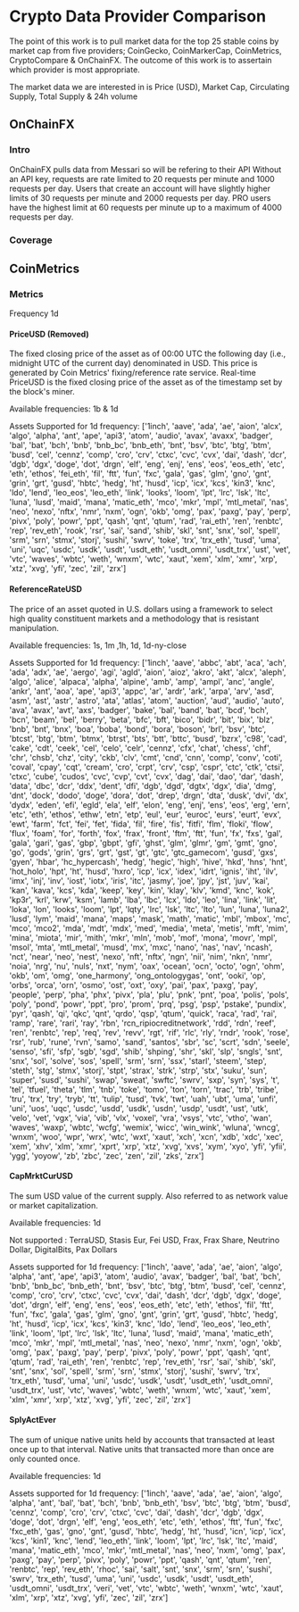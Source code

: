 # Crypto Data Provider Comparison

The point of this work is to pull market data for the top 25 stable coins by market cap from five providers; CoinGecko, CoinMarkerCap, CoinMetrics, CryptoCompare & OnChainFX.
The outcome of this work is to assertain which provider is most appropriate.

The market data we are interested in is Price (USD), Market Cap, Circulating Supply, Total Supply & 24h volume

## OnChainFX

### Intro
OnChainFX pulls data from Messari so will be refering to their API
Without an API key, requests are rate limited to 20 requests per minute and 1000 requests per day. 
Users that create an account will have slightly higher limits of 30 requests per minute and 2000 requests per day. 
PRO users have the highest limit at 60 requests per minute up to a maximum of 4000 requests per day.

### Coverage


## CoinMetrics

### Metrics
Frequency 1d

#### PriceUSD (Removed)
The fixed closing price of the asset as of 00:00 UTC the following day (i.e., midnight UTC of the current day) denominated in USD. This price is generated by Coin Metrics' fixing/reference rate service. Real-time PriceUSD is the fixed closing price of the asset as of the timestamp set by the block's miner.

Available frequencies: 1b & 1d

Assets Supported for 1d frequency: ['1inch', 'aave', 'ada', 'ae', 'aion', 'alcx', 'algo', 'alpha', 'ant', 'ape', 'api3', 'atom', 'audio', 'avax', 'avaxx', 'badger', 'bal', 'bat', 'bch', 'bnb', 'bnb_bc', 'bnb_eth', 'bnt', 'bsv', 'btc', 'btg', 'btm', 'busd', 'cel', 'cennz', 'comp', 'cro', 'crv', 'ctxc', 'cvc', 'cvx', 'dai', 'dash', 'dcr', 'dgb', 'dgx', 'doge', 'dot', 'drgn', 'elf', 'eng', 'enj', 'ens', 'eos', 'eos_eth', 'etc', 'eth', 'ethos', 'fei_eth', 'fil', 'ftt', 'fun', 'fxc', 'gala', 'gas', 'glm', 'gno', 'gnt', 'grin', 'grt', 'gusd', 'hbtc', 'hedg', 'ht', 'husd', 'icp', 'icx', 'kcs', 'kin3', 'knc', 'ldo', 'lend', 'leo_eos', 'leo_eth', 'link', 'looks', 'loom', 'lpt', 'lrc', 'lsk', 'ltc', 'luna', 'lusd', 'maid', 'mana', 'matic_eth', 'mco', 'mkr', 'mpl', 'mtl_metal', 'nas', 'neo', 'nexo', 'nftx', 'nmr', 'nxm', 'ogn', 'okb', 'omg', 'pax', 'paxg', 'pay', 'perp', 'pivx', 'poly', 'powr', 'ppt', 'qash', 'qnt', 'qtum', 'rad', 'rai_eth', 'ren', 'renbtc', 'rep', 'rev_eth', 'rook', 'rsr', 'sai', 'sand', 'shib', 'skl', 'snt', 'snx', 'sol', 'spell', 'srm', 'srn', 'stmx', 'storj', 'sushi', 'swrv', 'toke', 'trx', 'trx_eth', 'tusd', 'uma', 'uni', 'uqc', 'usdc', 'usdk', 'usdt', 'usdt_eth', 'usdt_omni', 'usdt_trx', 'ust', 'vet', 'vtc', 'waves', 'wbtc', 'weth', 'wnxm', 'wtc', 'xaut', 'xem', 'xlm', 'xmr', 'xrp', 'xtz', 'xvg', 'yfi', 'zec', 'zil', 'zrx']

#### ReferenceRateUSD
The price of an asset quoted in U.S. dollars using a framework to select high quality constituent markets and a methodology that is resistant manipulation.

Available frequencies: 1s, 1m ,1h, 1d, 1d-ny-close

Assets Supported for 1d frequency: ['1inch', 'aave', 'abbc', 'abt', 'aca', 'ach', 'ada', 'adx', 'ae', 'aergo', 'agi', 'agld', 'aion', 'aioz', 'akro', 'akt', 'alcx', 'aleph', 'algo', 'alice', 'alpaca', 'alpha', 'alpine', 'amb', 'amp', 'ampl', 'anc', 'angle', 'ankr', 'ant', 'aoa', 'ape', 'api3', 'appc', 'ar', 'ardr', 'ark', 'arpa', 'arv', 'asd', 'asm', 'ast', 'astr', 'astro', 'ata', 'atlas', 'atom', 'auction', 'aud', 'audio', 'auto', 'ava', 'avax', 'avt', 'axs', 'badger', 'bake', 'bal', 'band', 'bat', 'bcd', 'bch', 'bcn', 'beam', 'bel', 'berry', 'beta', 'bfc', 'bft', 'bico', 'bidr', 'bit', 'bix', 'blz', 'bnb', 'bnt', 'bnx', 'boa', 'boba', 'bond', 'bora', 'boson', 'brl', 'bsv', 'btc', 'btcst', 'btg', 'btm', 'btmx', 'btrst', 'bts', 'btt', 'bttc', 'busd', 'bzrx', 'c98', 'cad', 'cake', 'cdt', 'ceek', 'cel', 'celo', 'celr', 'cennz', 'cfx', 'chat', 'chess', 'chf', 'chr', 'chsb', 'chz', 'city', 'ckb', 'clv', 'cmt', 'cnd', 'cnn', 'comp', 'conv', 'coti', 'coval', 'cpay', 'cqt', 'cream', 'cro', 'crpt', 'crv', 'csp', 'cspr', 'ctc', 'ctk', 'ctsi', 'ctxc', 'cube', 'cudos', 'cvc', 'cvp', 'cvt', 'cvx', 'dag', 'dai', 'dao', 'dar', 'dash', 'data', 'dbc', 'dcr', 'ddx', 'dent', 'dfi', 'dgb', 'dgd', 'dgtx', 'dgx', 'dia', 'dmg', 'dnt', 'dock', 'dodo', 'doge', 'dora', 'dot', 'drep', 'drgn', 'dta', 'dusk', 'dvi', 'dx', 'dydx', 'eden', 'efi', 'egld', 'ela', 'elf', 'elon', 'eng', 'enj', 'ens', 'eos', 'erg', 'ern', 'etc', 'eth', 'ethos', 'ethw', 'etn', 'etp', 'eul', 'eur', 'euroc', 'eurs', 'eurt', 'evx', 'ewt', 'farm', 'fct', 'fei', 'fet', 'fida', 'fil', 'fire', 'fis', 'fitfi', 'flm', 'floki', 'flow', 'flux', 'foam', 'for', 'forth', 'fox', 'frax', 'front', 'ftm', 'ftt', 'fun', 'fx', 'fxs', 'gal', 'gala', 'gari', 'gas', 'gbp', 'gbpt', 'gfi', 'ghst', 'glm', 'glmr', 'gm', 'gmt', 'gno', 'go', 'gods', 'grin', 'grs', 'grt', 'gst', 'gt', 'gtc', 'gtc_gamecom', 'gusd', 'gxs', 'gyen', 'hbar', 'hc_hypercash', 'hedg', 'hegic', 'high', 'hive', 'hkd', 'hns', 'hnt', 'hot_holo', 'hpt', 'ht', 'husd', 'hxro', 'icp', 'icx', 'idex', 'idrt', 'ignis', 'iht', 'ilv', 'imx', 'inj', 'inv', 'iost', 'iotx', 'iris', 'itc', 'jasmy', 'joe', 'jpy', 'jst', 'juv', 'kai', 'kan', 'kava', 'kcs', 'kda', 'keep', 'key', 'kin', 'klay', 'klv', 'kmd', 'knc', 'kok', 'kp3r', 'krl', 'krw', 'ksm', 'lamb', 'lba', 'lbc', 'lcx', 'ldo', 'leo', 'lina', 'link', 'lit', 'loka', 'lon', 'looks', 'loom', 'lpt', 'lqty', 'lrc', 'lsk', 'ltc', 'lto', 'lun', 'luna', 'luna2', 'lusd', 'lym', 'maid', 'mana', 'maps', 'mask', 'math', 'matic', 'mbl', 'mbox', 'mc', 'mco', 'mco2', 'mda', 'mdt', 'mdx', 'med', 'media', 'meta', 'metis', 'mft', 'mim', 'mina', 'miota', 'mir', 'mith', 'mkr', 'mln', 'mob', 'mof', 'mona', 'movr', 'mpl', 'msol', 'mta', 'mtl_metal', 'musd', 'mx', 'mxc', 'nano', 'nas', 'nav', 'ncash', 'nct', 'near', 'neo', 'nest', 'nexo', 'nft', 'nftx', 'ngn', 'nii', 'nim', 'nkn', 'nmr', 'noia', 'nrg', 'nu', 'nuls', 'nxt', 'nym', 'oax', 'ocean', 'ocn', 'octo', 'ogn', 'ohm', 'okb', 'om', 'omg', 'one_harmony', 'ong_ontologygas', 'ont', 'ooki', 'op', 'orbs', 'orca', 'orn', 'osmo', 'ost', 'oxt', 'oxy', 'pai', 'pax', 'paxg', 'pay', 'people', 'perp', 'pha', 'phx', 'pivx', 'pla', 'plu', 'pnk', 'pnt', 'poa', 'polis', 'pols', 'poly', 'pond', 'powr', 'ppt', 'pro', 'prom', 'prq', 'psg', 'psp', 'pstake', 'pundix', 'pyr', 'qash', 'qi', 'qkc', 'qnt', 'qrdo', 'qsp', 'qtum', 'quick', 'raca', 'rad', 'rai', 'ramp', 'rare', 'rari', 'ray', 'rbn', 'rcn_ripiocreditnetwork', 'rdd', 'rdn', 'reef', 'ren', 'renbtc', 'rep', 'req', 'rev', 'revv', 'rgt', 'rif', 'rlc', 'rly', 'rndr', 'rook', 'rose', 'rsr', 'rub', 'rune', 'rvn', 'samo', 'sand', 'santos', 'sbr', 'sc', 'scrt', 'sdn', 'seele', 'senso', 'sfi', 'sfp', 'sgb', 'sgd', 'shib', 'shping', 'shr', 'skl', 'slp', 'sngls', 'snt', 'snx', 'sol', 'solve', 'sos', 'spell', 'srm', 'srn', 'ssx', 'starl', 'steem', 'step', 'steth', 'stg', 'stmx', 'storj', 'stpt', 'strax', 'strk', 'strp', 'stx', 'suku', 'sun', 'super', 'susd', 'sushi', 'swap', 'sweat', 'swftc', 'swrv', 'sxp', 'syn', 'sys', 't', 'tel', 'tfuel', 'theta', 'tlm', 'tnb', 'toke', 'tomo', 'ton', 'torn', 'trac', 'trb', 'tribe', 'tru', 'trx', 'try', 'tryb', 'tt', 'tulip', 'tusd', 'tvk', 'twt', 'uah', 'ubt', 'uma', 'unfi', 'uni', 'uos', 'uqc', 'usdc', 'usdd', 'usdk', 'usdn', 'usdp', 'usdt', 'ust', 'utk', 'velo', 'vet', 'vgx', 'via', 'vib', 'vlx', 'voxel', 'vra', 'vsys', 'vtc', 'vtho', 'wan', 'waves', 'waxp', 'wbtc', 'wcfg', 'wemix', 'wicc', 'win_wink', 'wluna', 'wncg', 'wnxm', 'woo', 'wpr', 'wrx', 'wtc', 'wxt', 'xaut', 'xch', 'xcn', 'xdb', 'xdc', 'xec', 'xem', 'xhv', 'xlm', 'xmr', 'xprt', 'xrp', 'xtz', 'xvg', 'xvs', 'xym', 'xyo', 'yfi', 'yfii', 'ygg', 'yoyow', 'zb', 'zbc', 'zec', 'zen', 'zil', 'zks', 'zrx']

#### CapMrktCurUSD
The sum USD value of the current supply. Also referred to as network value or market capitalization.

Available frequencies: 1d

Not supported : TerraUSD, Stasis Eur, Fei USD, Frax, Frax Share, Neutrino Dollar, DigitalBits, Pax Dollars

Assets supported for 1d frequency: ['1inch', 'aave', 'ada', 'ae', 'aion', 'algo', 'alpha', 'ant', 'ape', 'api3', 'atom', 'audio', 'avax', 'badger', 'bal', 'bat', 'bch', 'bnb', 'bnb_bc', 'bnb_eth', 'bnt', 'bsv', 'btc', 'btg', 'btm', 'busd', 'cel', 'cennz', 'comp', 'cro', 'crv', 'ctxc', 'cvc', 'cvx', 'dai', 'dash', 'dcr', 'dgb', 'dgx', 'doge', 'dot', 'drgn', 'elf', 'eng', 'ens', 'eos', 'eos_eth', 'etc', 'eth', 'ethos', 'fil', 'ftt', 'fun', 'fxc', 'gala', 'gas', 'glm', 'gno', 'gnt', 'grin', 'grt', 'gusd', 'hbtc', 'hedg', 'ht', 'husd', 'icp', 'icx', 'kcs', 'kin3', 'knc', 'ldo', 'lend', 'leo_eos', 'leo_eth', 'link', 'loom', 'lpt', 'lrc', 'lsk', 'ltc', 'luna', 'lusd', 'maid', 'mana', 'matic_eth', 'mco', 'mkr', 'mpl', 'mtl_metal', 'nas', 'neo', 'nexo', 'nmr', 'nxm', 'ogn', 'okb', 'omg', 'pax', 'paxg', 'pay', 'perp', 'pivx', 'poly', 'powr', 'ppt', 'qash', 'qnt', 'qtum', 'rad', 'rai_eth', 'ren', 'renbtc', 'rep', 'rev_eth', 'rsr', 'sai', 'shib', 'skl', 'snt', 'snx', 'sol', 'spell', 'srm', 'srn', 'stmx', 'storj', 'sushi', 'swrv', 'trx', 'trx_eth', 'tusd', 'uma', 'uni', 'usdc', 'usdk', 'usdt', 'usdt_eth', 'usdt_omni', 'usdt_trx', 'ust', 'vtc', 'waves', 'wbtc', 'weth', 'wnxm', 'wtc', 'xaut', 'xem', 'xlm', 'xmr', 'xrp', 'xtz', 'xvg', 'yfi', 'zec', 'zil', 'zrx']

#### SplyActEver
The sum of unique native units held by accounts that transacted at least once up to that interval. Native units that transacted more than once are only counted once.

Available frequencies: 1d

Assets supported for 1d frequency: ['1inch', 'aave', 'ada', 'ae', 'aion', 'algo', 'alpha', 'ant', 'bal', 'bat', 'bch', 'bnb', 'bnb_eth', 'bsv', 'btc', 'btg', 'btm', 'busd', 'cennz', 'comp', 'cro', 'crv', 'ctxc', 'cvc', 'dai', 'dash', 'dcr', 'dgb', 'dgx', 'doge', 'dot', 'drgn', 'elf', 'eng', 'eos_eth', 'etc', 'eth', 'ethos', 'ftt', 'fun', 'fxc', 'fxc_eth', 'gas', 'gno', 'gnt', 'gusd', 'hbtc', 'hedg', 'ht', 'husd', 'icn', 'icp', 'icx', 'kcs', 'kin1', 'knc', 'lend', 'leo_eth', 'link', 'loom', 'lpt', 'lrc', 'lsk', 'ltc', 'maid', 'mana', 'matic_eth', 'mco', 'mkr', 'mtl_metal', 'nas', 'neo', 'nxm', 'omg', 'pax', 'paxg', 'pay', 'perp', 'pivx', 'poly', 'powr', 'ppt', 'qash', 'qnt', 'qtum', 'ren', 'renbtc', 'rep', 'rev_eth', 'rhoc', 'sai', 'salt', 'snt', 'snx', 'srm', 'srn', 'sushi', 'swrv', 'trx_eth', 'tusd', 'uma', 'uni', 'usdc', 'usdk', 'usdt', 'usdt_eth', 'usdt_omni', 'usdt_trx', 'veri', 'vet', 'vtc', 'wbtc', 'weth', 'wnxm', 'wtc', 'xaut', 'xlm', 'xrp', 'xtz', 'xvg', 'yfi', 'zec', 'zil', 'zrx']

